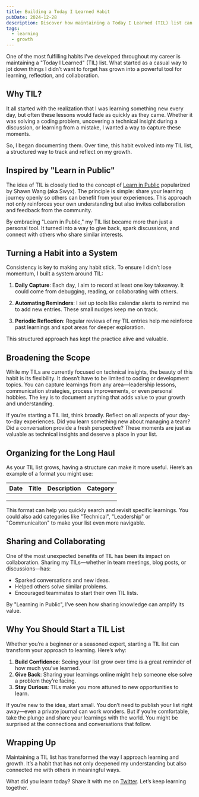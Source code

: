 ```yaml
---
title: Building a Today I Learned Habit
pubDate: 2024-12-28
description: Discover how maintaining a Today I Learned (TIL) list can foster personal growth, collaboration, and lifelong learning. Learn how to start your own TIL and explore its benefits.
tags:
  - learning
  - growth
---
```


One of the most fulfilling habits I've developed throughout my career is maintaining a "Today I Learned" (TIL) list. What started as a casual way to jot down things I didn’t want to forget has grown into a powerful tool for learning, reflection, and collaboration.

## Why TIL?

It all started with the realization that I was learning something new every day, but often these lessons would fade as quickly as they came. Whether it was solving a coding problem, uncovering a technical insight during a discussion, or learning from a mistake, I wanted a way to capture these moments.

So, I began documenting them. Over time, this habit evolved into my TIL list, a structured way to track and reflect on my growth.

## Inspired by "Learn in Public"

The idea of TIL is closely tied to the concept of [Learn in Public](https://www.swyx.io/learn-in-public) popularized by Shawn Wang (aka Swyx). The principle is simple: share your learning journey openly so others can benefit from your experiences. This approach not only reinforces your own understanding but also invites collaboration and feedback from the community.

By embracing "Learn in Public," my TIL list became more than just a personal tool. It turned into a way to give back, spark discussions, and connect with others who share similar interests.

## Turning a Habit into a System

Consistency is key to making any habit stick. To ensure I didn’t lose momentum, I built a system around TIL:

1. **Daily Capture**: Each day, I aim to record at least one key takeaway. It could come from debugging, reading, or collaborating with others.

2. **Automating Reminders**: I set up tools like calendar alerts to remind me to add new entries. These small nudges keep me on track.

3. **Periodic Reflection**: Regular reviews of my TIL entries help me reinforce past learnings and spot areas for deeper exploration.

This structured approach has kept the practice alive and valuable.

## Broadening the Scope

While my TILs are currently focused on technical insights, the beauty of this habit is its flexibility. It doesn’t have to be limited to coding or development topics. You can capture learnings from any area—leadership lessons, communication strategies, process improvements, or even personal hobbies. The key is to document anything that adds value to your growth and understanding.

If you’re starting a TIL list, think broadly. Reflect on all aspects of your day-to-day experiences. Did you learn something new about managing a team? Did a conversation provide a fresh perspective? These moments are just as valuable as technical insights and deserve a place in your list.

## Organizing for the Long Haul

As your TIL list grows, having a structure can make it more useful. Here’s an example of a format you might use:

| Date | Title | Description | Category |
|---|---|---|---|
|   |   |   |   |
|   |   |   |   |
|   |   |   |   |

This format can help you quickly search and revisit specific learnings. You could also add categories like "Technical",  "Leadership" or "Communicaiton" to make your list even more navigable.

## Sharing and Collaborating

One of the most unexpected benefits of TIL has been its impact on collaboration. Sharing my TILs—whether in team meetings, blog posts, or discussions—has:

- Sparked conversations and new ideas.
- Helped others solve similar problems.
- Encouraged teammates to start their own TIL lists.

By "Learning in Public", I’ve seen how sharing knowledge can amplify its value.

## Why You Should Start a TIL List

Whether you’re a beginner or a seasoned expert, starting a TIL list can transform your approach to learning. Here’s why:

1. **Build Confidence**: Seeing your list grow over time is a great reminder of how much you’ve learned.
2. **Give Back**: Sharing your learnings online might help someone else solve a problem they’re facing.
3. **Stay Curious**: TILs make you more attuned to new opportunities to learn.

If you’re new to the idea, start small. You don’t need to publish your list right away—even a private journal can work wonders. But if you’re comfortable, take the plunge and share your learnings with the world. You might be surprised at the connections and conversations that follow.

## Wrapping Up

Maintaining a TIL list has transformed the way I approach learning and growth. It’s a habit that has not only deepened my understanding but also connected me with others in meaningful ways.

What did you learn today? Share it with me on [Twitter](https://twitter.com/krisyotam). Let’s keep learning together.